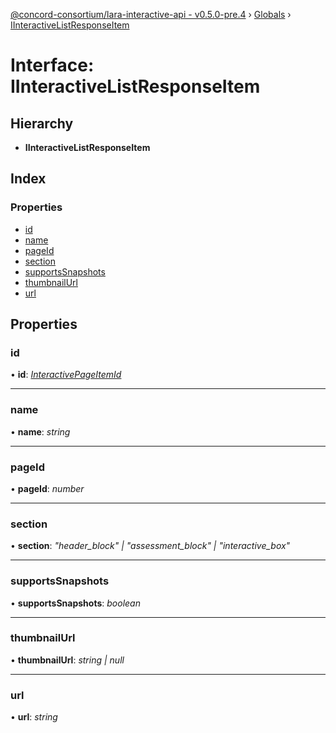 [@concord-consortium/lara-interactive-api - v0.5.0-pre.4](../README.md) › [Globals](../globals.md) › [IInteractiveListResponseItem](iinteractivelistresponseitem.md)

# Interface: IInteractiveListResponseItem

## Hierarchy

* **IInteractiveListResponseItem**

## Index

### Properties

* [id](iinteractivelistresponseitem.md#id)
* [name](iinteractivelistresponseitem.md#name)
* [pageId](iinteractivelistresponseitem.md#pageid)
* [section](iinteractivelistresponseitem.md#section)
* [supportsSnapshots](iinteractivelistresponseitem.md#supportssnapshots)
* [thumbnailUrl](iinteractivelistresponseitem.md#thumbnailurl)
* [url](iinteractivelistresponseitem.md#url)

## Properties

###  id

• **id**: *[InteractivePageItemId](../globals.md#interactivepageitemid)*

___

###  name

• **name**: *string*

___

###  pageId

• **pageId**: *number*

___

###  section

• **section**: *"header_block" | "assessment_block" | "interactive_box"*

___

###  supportsSnapshots

• **supportsSnapshots**: *boolean*

___

###  thumbnailUrl

• **thumbnailUrl**: *string | null*

___

###  url

• **url**: *string*
